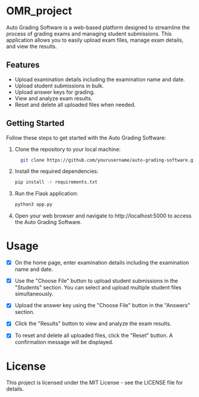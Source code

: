 # OMR_project

Auto Grading Software is a web-based platform designed to streamline the process of grading exams and managing student submissions. This application allows you to easily upload exam files, manage exam details, and view the results.

## Features

- Upload examination details including the examination name and date.
- Upload student submissions in bulk.
- Upload answer keys for grading.
- View and analyze exam results.
- Reset and delete all uploaded files when needed.

## Getting Started

Follow these steps to get started with the Auto Grading Software:

1. Clone the repository to your local machine:
    ```bash
      git clone https://github.com/yourusername/auto-grading-software.git
    ```
2. Install the required dependencies:
    ```bash
    pip install -r requirements.txt
    ```
3. Run the Flask application:
    ```bash
    python3 app.py
    ```
4. Open your web browser and navigate to http://localhost:5000 to access the Auto Grading Software.

# Usage
- [x] On the home page, enter examination details including the examination name and date.

- [x] Use the "Choose File" button to upload student submissions in the "Students" section. You can select and upload multiple student files simultaneously.

- [x] Upload the answer key using the "Choose File" button in the "Answers" section.

- [x] Click the "Results" button to view and analyze the exam results.

- [x] To reset and delete all uploaded files, click the "Reset" button. A confirmation message will be displayed.

# License
This project is licensed under the MIT License - see the LICENSE file for details.


